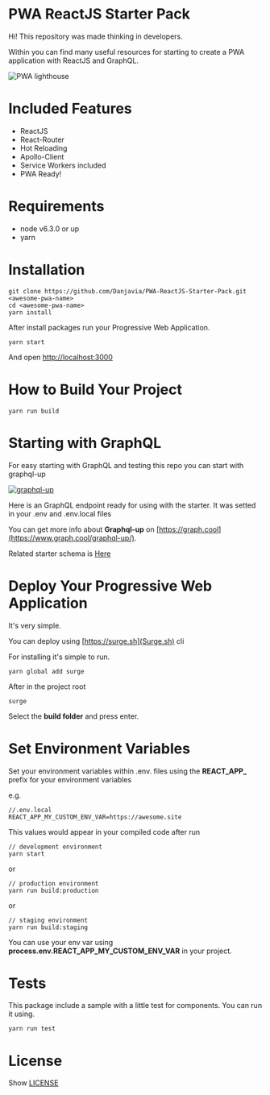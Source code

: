 # PWA ReactJS Starter Pack

Hi! This repository was made thinking in developers.

Within you can find many useful resources for starting to create a PWA application with ReactJS and GraphQL.

![PWA lighthouse](http://imgh.us/Screen_Shot_2017-02-24_at_8.37.33_PM.png)

# Included Features

- ReactJS
- React-Router
- Hot Reloading
- Apollo-Client
- Service Workers included
- PWA Ready!

# Requirements

- node v6.3.0 or up
- yarn

# Installation

```
git clone https://github.com/Danjavia/PWA-ReactJS-Starter-Pack.git <awesome-pwa-name>
cd <awesome-pwa-name>
yarn install
```

After install packages run your Progressive Web Application.

```
yarn start
```

And open [http://localhost:3000](http://localhost:3000)

# How to Build Your Project

```
yarn run build
```

# Starting with GraphQL

For easy starting with GraphQL and testing this repo you can start with graphql-up

[![graphql-up](http://static.graph.cool/images/graphql-up.svg)](https://api.graph.cool/simple/v1/bronzeduck-lifter-162)

Here is an GraphQL endpoint ready for using with the starter. It was setted in your .env and .env.local files

You can get more info about **Graphql-up** on [https://graph.cool](https://www.graph.cool/graphql-up/).

Related starter schema is [Here](https://github.com/Danjavia/PWA-ReactJS-Starter-Pack/blob/master/blog.graphqls)

# Deploy Your Progressive Web Application

It's very simple.

You can deploy using [https://surge.sh](Surge.sh) cli

For installing it's simple to run. 
 
```
yarn global add surge
```

After in the project root

```
surge
```

Select the **build folder** and press enter.


# Set Environment Variables

Set your environment variables within .env.<enviroment> files using the **REACT_APP_** prefix for your environment variables

e.g.

```
//.env.local
REACT_APP_MY_CUSTOM_ENV_VAR=https://awesome.site
```

This values would appear in your compiled code after run

```
// development environment
yarn start
```

or

```
// production environment
yarn run build:production
```

or

```
// staging environment
yarn run build:staging
```

You can use your env var using **process.env.REACT_APP_MY_CUSTOM_ENV_VAR** in your project.

# Tests

This package include a sample with a little test for components. You can run it using.

```
yarn run test
```

# License

Show [LICENSE](https://github.com/Danjavia/PWA-ReactJS-Starter-Pack/blob/master/LICENSE)